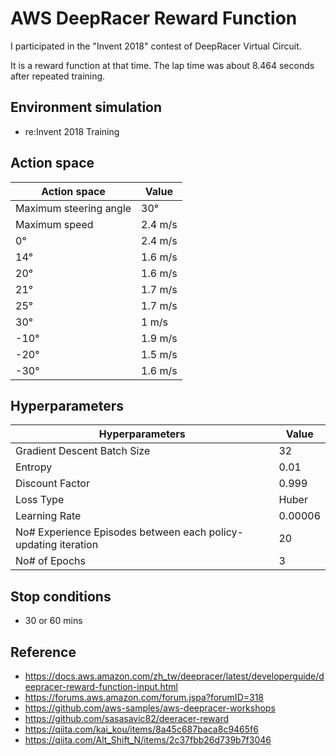 
# AWS DeepRacer Reward Function

I participated in the "Invent 2018" contest of DeepRacer Virtual Circuit.

It is a reward function at that time.
The lap time was about 8.464 seconds after repeated training.

## Environment simulation

- re:Invent 2018 Training

## Action space

| Action space                 | Value       |
|------------------------------|-------------|
| Maximum steering angle       | 30&deg;     |
| Maximum speed                | 2.4 m/s     |
| 0&deg;                       | 2.4 m/s     |
| 14&deg;                      | 1.6 m/s     |
| 20&deg;                      | 1.6 m/s     |
| 21&deg;                      | 1.7 m/s     |
| 25&deg;                      | 1.7 m/s     |
| 30&deg;                      | 1   m/s     |
| -10&deg;                     | 1.9 m/s     |
| -20&deg;                     | 1.5 m/s     |
| -30&deg;                     | 1.6 m/s     |

## Hyperparameters

| Hyperparameters                                                | Value           |
|----------------------------------------------------------------|-----------------|
| Gradient Descent Batch Size                                    | 32              |
| Entropy                                                        | 0.01            |
| Discount Factor                                                | 0.999           |
| Loss Type                                                      | Huber           |
| Learning Rate                                                  | 0.00006         |
| No# Experience Episodes between each policy-updating iteration | 20              |
| No# of Epochs                                                  | 3               |

## Stop conditions

- 30 or 60 mins

## Reference

- https://docs.aws.amazon.com/zh_tw/deepracer/latest/developerguide/deepracer-reward-function-input.html
- https://forums.aws.amazon.com/forum.jspa?forumID=318
- https://github.com/aws-samples/aws-deepracer-workshops
- https://github.com/sasasavic82/deeracer-reward
- https://qiita.com/kai_kou/items/8a45c687baca8c9465f6
- https://qiita.com/Alt_Shift_N/items/2c37fbb26d739b7f3046